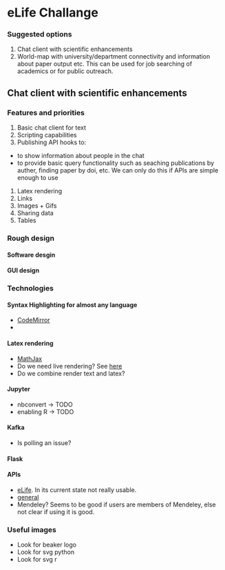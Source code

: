 # eLife Challange

### Suggested options

1. Chat client with scientific enhancements
1. World-map with university/department connectivity and information about paper output etc. This can be used for job searching of academics or for public outreach.


## Chat client with scientific enhancements

### Features and priorities

1. Basic chat client for text
1. Scripting capabilities
1. Publishing API hooks to:
  * to show information about people in the chat
  * to provide basic query functionality such as seaching publications by auther, finding paper by doi, etc.
  We can only do this if APIs are simple enough to use
1. Latex rendering
1. Links
1. Images + Gifs
1. Sharing data
1. Tables


### Rough design

#### Software desgin

#### GUI design

### Technologies 

#### Syntax Highlighting for almost any language
* [CodeMirror](https://codemirror.net/)
*  

#### Latex rendering
* [MathJax](https://www.mathjax.org/)
* Do we need live rendering? See [here](https://cdn.mathjax.org/mathjax/latest/test/sample-dynamic-2.html)
* Do we combine render text and latex?

#### Jupyter
* nbconvert -> TODO
* enabling R -> TODO


#### Kafka
* Is polling an issue?

#### Flask


#### APIs
* [eLife](https://master.api.elifesciences.org/). In its current state not really usable.
* [general](http://guides.lib.berkeley.edu/information-studies/apis)
* Mendeley? Seems to be good if users are members of Mendeley, else not clear if using it is good.

### Useful images
* Look for beaker logo
* Look for svg python
* Look for svg r
